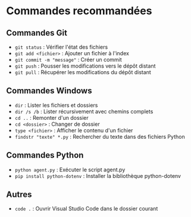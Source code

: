 # Commandes recommandées

## Commandes Git
- `git status` : Vérifier l'état des fichiers
- `git add <fichier>` : Ajouter un fichier à l'index
- `git commit -m "message"` : Créer un commit
- `git push` : Pousser les modifications vers le dépôt distant
- `git pull` : Récupérer les modifications du dépôt distant

## Commandes Windows
- `dir` : Lister les fichiers et dossiers
- `dir /s /b` : Lister récursivement avec chemins complets
- `cd ..` : Remonter d'un dossier
- `cd <dossier>` : Changer de dossier
- `type <fichier>` : Afficher le contenu d'un fichier
- `findstr "texte" *.py` : Rechercher du texte dans des fichiers Python

## Commandes Python
- `python agent.py` : Exécuter le script agent.py
- `pip install python-dotenv` : Installer la bibliothèque python-dotenv

## Autres
- `code .` : Ouvrir Visual Studio Code dans le dossier courant